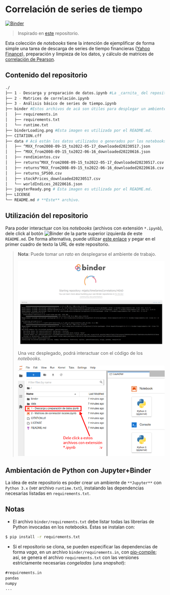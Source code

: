 # Correlación de series de tiempo

[![Binder](https://mybinder.org/badge_logo.svg)](https://mybinder.org/v2/gh/mijailo/timeSeriesCorrelations/HEAD)
> Inspirado en [este](http://mybinder.org/v2/gh/binder-examples/requirements/master) repositorio. 

Esta colección de _notebooks_ tiene la intención de ejemplificar de forma simple una tarea de descarga de series de tiempo financieras ([Yahoo Finance](https://finance.yahoo.com/)), preparación y limpieza de los datos, y cálculo de matrices de [correlación de Pearson](https://en.wikipedia.org/wiki/Pearson_correlation_coefficient).

## Contenido del repositorio

```sh
./
├── 1 - Descarga y preparación de datos.ipynb #La _carnita_ del repositorio está en los archivos `*.ipynb`
├── 2 - Matrices de correlación.ipynb
├── 3 - Análisis básico de series de tiempo.ipynb
├── binder #Estos archivos de acá son útiles para desplegar un ambiente virtual en la nube.
│   ├── requirements.in
│   ├── requirements.txt
│   └── runtime.txt
├── binderLoading.png #Esta imagen es utilizada por el README.md.
├── CITATION.cff
├── data # Acá están los datos utilizados o generados por los notebooks.
│   ├── ^MXX_from2008-09-15_to2022-05-17_downloaded20230517.json
│   ├── ^MXX_from2008-09-15_to2022-06-16_downloaded20220616.json
│   ├── rendimientos.csv
│   ├── returns^MXX_from2008-09-15_to2022-05-17_downloaded20230517.csv
│   ├── returns^MXX_from2008-09-15_to2022-06-16_downloaded20220616.csv
│   ├── returns_SP500.csv
│   ├── stockPrices_downloaded20230517.csv
│   └── worldIndices_20220616.json
├── jupyterReady.png # Esta imagen es utilizada por el README.md.
├── LICENSE
└── README.md # **Este** archivo.
```

## Utilización del repositorio

Para poder interactuar con los _notebooks_ (archivos con extensión `*.ipynb`), dele click al botón ![Binder](https://mybinder.org/badge_logo.svg) de la parte superior izquierda de este `README.md`. De forma alternativa, puede utilizar [este enlace](https://mybinder.org/) y pegar en el primer cuadro de texto la URL de este repositorio.

> **Nota**: Puede tomar _un rato_ en desplegarse el ambiente de trabajo.
>
> ![Una imagen parecida a esta va a aparecer cuando se esté construyendo el ambiente.](./binderLoading.png)
>
> Una vez desplegado, podrá interactuar con el código de los _notebooks_.
>
> ![Una vez que la construcción esté completa, va a salir una página como esta.](./jupyterReady.png)

## Ambientación de Python con Jupyter+Binder

La idea de este repositorio es poder crear un ambiente de `**Jupyter**` con `Python 3.x` (ver archivo `runtime.txt`), instalando las dependencias necesarias listadas en `requirements.txt`.

## Notas

* El archivo `binder/requirements.txt` debe listar todas las librerías de Python invocadas en los notebooks. Éstas se instalan con:
```bash
$ pip install -r requirements.txt
```
* Si el repositorio se clona, se pueden especificar las dependencias de forma _vaga_, en un archivo `binder/requirements.in`, con [pip-compile](https://github.com/jazzband/pip-tools/); así, se genera el archivo `requirements.txt` con las versiones estrictamente necesarias _congeladas_ (una _snapshot_):
```txt
#requirements.in
pandas
numpy
...
```
